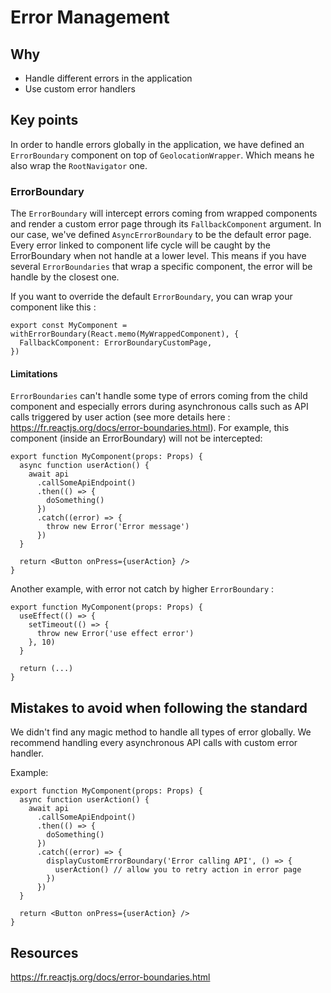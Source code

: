 # Error Management

## Why

- Handle different errors in the application
- Use custom error handlers

## Key points

In order to handle errors globally in the application, we have defined an `ErrorBoundary` component on top of `GeolocationWrapper`.
Which means he also wrap the `RootNavigator` one.

### ErrorBoundary

The `ErrorBoundary` will intercept errors coming from wrapped components and render a custom error page through its `FallbackComponent` argument.
In our case, we've defined `AsyncErrorBoundary` to be the default error page.
Every error linked to component life cycle will be caught by the ErrorBoundary when not handle at a lower level.
This means if you have several `ErrorBoundaries` that wrap a specific component, the error will be handle by the closest one.

If you want to override the default `ErrorBoundary`, you can wrap your component like this :

```tsx
export const MyComponent = withErrorBoundary(React.memo(MyWrappedComponent), {
  FallbackComponent: ErrorBoundaryCustomPage,
})
```

#### Limitations

`ErrorBoundaries` can't handle some type of errors coming from the child component
and especially errors during asynchronous calls such as API calls triggered by user action
(see more details here : https://fr.reactjs.org/docs/error-boundaries.html).
For example, this component (inside an ErrorBoundary) will not be intercepted:

```tsx
export function MyComponent(props: Props) {
  async function userAction() {
    await api
      .callSomeApiEndpoint()
      .then(() => {
        doSomething()
      })
      .catch((error) => {
        throw new Error('Error message')
      })
  }

  return <Button onPress={userAction} />
}
```

Another example, with error not catch by higher `ErrorBoundary` :

```tsx
export function MyComponent(props: Props) {
  useEffect(() => {
    setTimeout(() => {
      throw new Error('use effect error')
    }, 10)
  }

  return (...)
}
```

## Mistakes to avoid when following the standard

We didn't find any magic method to handle all types of error globally.
We recommend handling every asynchronous API calls with custom error handler.

Example:

```tsx
export function MyComponent(props: Props) {
  async function userAction() {
    await api
      .callSomeApiEndpoint()
      .then(() => {
        doSomething()
      })
      .catch((error) => {
        displayCustomErrorBoundary('Error calling API', () => {
          userAction() // allow you to retry action in error page
        })
      })
  }

  return <Button onPress={userAction} />
}
```

## Resources

https://fr.reactjs.org/docs/error-boundaries.html
